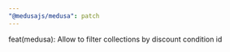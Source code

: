 ```yaml
---
"@medusajs/medusa": patch
---
```


feat(medusa): Allow to filter collections by discount condition id
